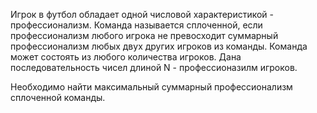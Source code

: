 Игрок в футбол обладает одной числовой характеристикой - профессионализм. Команда называется сплоченной, если профессионализм любого игрока не превосходит суммарный профессионализм любых двух других игроков из команды.
Команда может состоять из любого количества игроков. Дана последовательность чисел длиной N - профессионазилм игроков.

Необходимо найти максимальный суммарный профессионализм сплоченной команды.
